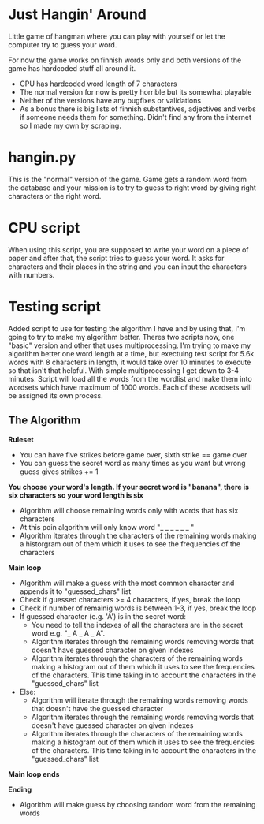 # Just Hangin' Around

Little game of hangman where you can play with yourself or let the computer try to guess your word.

For now the game works on finnish words only and both versions of the game has hardcoded stuff all around it.
- CPU has hardcoded word length of 7 characters
- The normal version for now is pretty horrible but its somewhat playable
- Neither of the versions have any bugfixes or validations
- As a bonus there is big lists of finnish substantives, adjectives and verbs if someone needs them for something. Didn't find any from the internet so I made my own by scraping.

# hangin.py
This is the "normal" version of the game. Game gets a random word from the database and your mission is to try to guess to right word by giving right characters or the right word.

# CPU script
When using this script, you are supposed to write your word on a piece of paper and after that, the script tries to guess your word. It asks for characters and their places in the string and you can input the characters with numbers.

# Testing script
Added script to use for testing the algorithm I have and by using that, I'm going to try to make my algorithm better. Theres two scripts now, one "basic" version and other that uses multiprocessing. I'm trying to make my algorithm better one word length at a time, but exectuing test script for 5.6k words with 8 characters in length, it would take over 10 minutes to execute so that isn't that helpful. With simple multiprocessing I get down to 3-4 minutes. Script will load all the words from the wordlist and make them into wordsets which have maximum of 1000 words. Each of these wordsets will be assigned its own process.

## The Algorithm
**Ruleset**
* You can have five strikes before game over, sixth strike == game over
* You can guess the secret word as many times as you want but wrong guess gives strikes += 1

**You choose your word's length. If your secret word is "banana", there is six characters so your word length is six**
* Algorithm will choose remaining words only with words that has six characters
* At this poin algorithm will only know word "_ _ _ _ _ _ "
* Algorithm iterates through the characters of the remaining words making a historgram out of them which it uses to see the frequencies of the characters

**Main loop**
* Algorithm will make a guess with the most common character and appends it to "guessed_chars" list
* Check if guessed characters >= 4 characters, if yes, break the loop
* Check if number of remainig words is between 1-3, if yes, break the loop
* If guessed character (e.g. 'A') is in the secret word:
    * You need to tell the indexes of all the characters are in the secret word e.g. "_ A _ A _ A".
    * Algorithm iterates through the remaining words removing words that doesn't have guessed character on given indexes
    * Algorithm iterates through the characters of the remaining words making a histogram out of them which it uses to see the frequencies of the characters. This time taking in to account  the characters in the "guessed_chars" list
* Else:
    * Algorithm will iterate through the remaining words removing words that doesn't have the guessed character
    * Algorithm iterates through the remaining words removing words that doesn't have guessed character on given indexes
    * Algorithm iterates through the characters of the remaining words making a histogram out of them which it uses to see the frequencies of the characters. This time taking in to account  the characters in the "guessed_chars" list

**Main loop ends**

**Ending**
* Algorithm will make guess by choosing random word from the remaining words